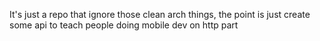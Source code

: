 It's just a repo that ignore those clean arch things, the point is just create some api to teach people doing mobile dev on http part 
